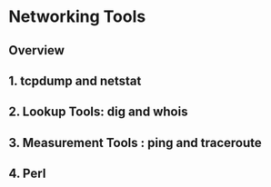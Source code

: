 # Networking Tools

## Overview

## 1. tcpdump and netstat

## 2. Lookup Tools: dig and whois

## 3. Measurement Tools : ping and traceroute

## 4. Perl



